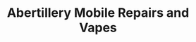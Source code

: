 ---
title: "Abertillery Mobile Repairs and Vapes"
url: /abertillery/abertillery-mobile-repairs-and-vapes/
shop: e-cigarette
---